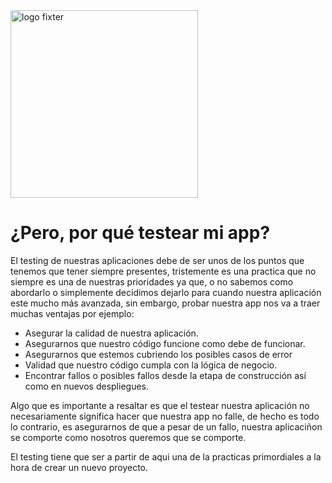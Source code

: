 <img alt="logo fixter" width="300" src="https://fixter.camp/static/media/geek_completo.7e1e87a7.png" />

# ¿Pero, por qué testear mi app?

El testing de nuestras aplicaciones debe de ser unos de los puntos que tenemos que tener siempre presentes, tristemente es una practica que no siempre es una de nuestras prioridades ya que, o no sabemos como abordarlo o simplemente decidimos dejarlo para cuando nuestra aplicación este mucho más avanzada, sin embargo, probar nuestra app nos va a traer muchas ventajas por ejemplo:

- Asegurar la calidad de nuestra aplicación.
- Asegurarnos que nuestro código funcione como debe de funcionar.
- Asegurarnos que estemos cubriendo los posibles casos de error
- Validad que nuestro código cumpla con la lógica de negocio.
- Encontrar fallos o posibles fallos desde la etapa de construcción así como en nuevos despliegues.

Algo que es importante a resaltar es que el testear nuestra aplicación no necesariamente significa hacer que nuestra app no falle, de hecho es todo lo contrario, es asegurarnos de que a pesar de un fallo, nuestra aplicaciñon se comporte como nosotros queremos que se comporte.

El testing tiene que ser a partir de aqui una de la practicas primordiales a la hora de crear un nuevo proyecto.
